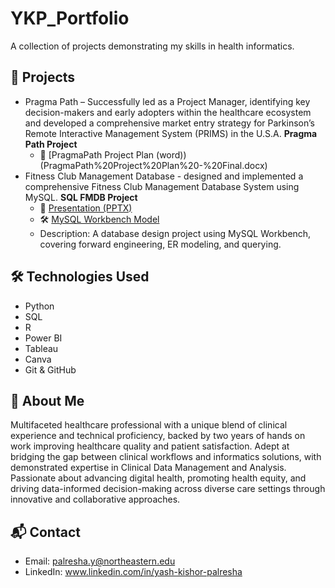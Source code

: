 # YKP_Portfolio
A collection of projects demonstrating my skills in health informatics.

## 📂 Projects
- Pragma Path – Successfully led as a Project Manager, identifying key decision-makers and early adopters within the healthcare ecosystem and 
developed a comprehensive market entry strategy for Parkinson’s Remote Interactive Management System (PRIMS) in the U.S.A.
**Pragma Path Project**
  - 📄 [PragmaPath Project Plan (word))(PragmaPath%20Project%20Plan%20-%20Final.docx)
- Fitness Club Management Database - designed and implemented a comprehensive Fitness Club Management Database System using MySQL.
 **SQL FMDB Project**
  - 📄 [Presentation (PPTX)](SQL%20FMDB%20project.pptx)
  - 🛠️ [MySQL Workbench Model](SQL%20FMDB.mwb)
  - Description: A database design project using MySQL Workbench, covering forward engineering, ER modeling, and querying.


## 🛠️ Technologies Used
- Python
- SQL 
- R
- Power BI
- Tableau
- Canva
- Git & GitHub


## 👤 About Me
Multifaceted healthcare professional with a unique blend of clinical experience and technical proficiency, backed by two years of hands
on work improving healthcare quality and patient satisfaction. Adept at bridging the gap between clinical workflows and informatics 
solutions, with demonstrated expertise in Clinical Data Management and Analysis. Passionate about advancing digital health, promoting 
health equity, and driving data-informed decision-making across diverse care settings through innovative and collaborative approaches.
## 📬 Contact
- Email: palresha.y@northeastern.edu
- LinkedIn: www.linkedin.com/in/yash-kishor-palresha
